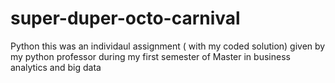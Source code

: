 # super-duper-octo-carnival
Python
this was an individaul assignment ( with my coded solution) given by my python professor during my first semester of Master in business analytics and big data
